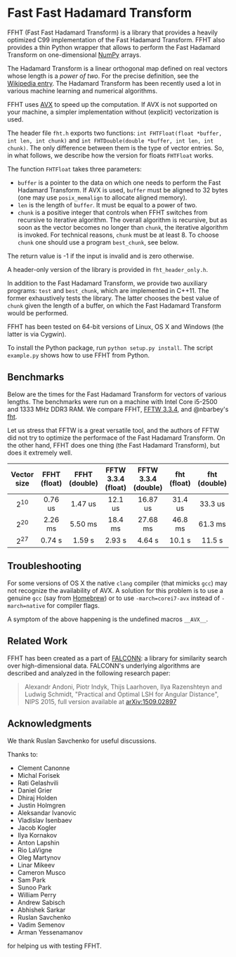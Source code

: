 # Fast Fast Hadamard Transform

FFHT (Fast Fast Hadamard Transform) is a library that provides a heavily
optimized C99 implementation of the Fast Hadamard Transform. FFHT also provides
a thin Python wrapper that allows to perform the Fast Hadamard Transform on
one-dimensional [NumPy](http://www.numpy.org/) arrays.

The Hadamard Transform is a linear orthogonal map defined on real vectors whose
length is a _power of two_. For the precise definition, see the
[Wikipedia entry](https://en.wikipedia.org/wiki/Hadamard_transform). The
Hadamard Transform has been recently used a lot in various machine learning
and numerical algorithms.

FFHT uses [AVX](https://en.wikipedia.org/wiki/Advanced_Vector_Extensions)
to speed up the computation. If AVX is not supported on your machine, a simpler
implementation without (explicit) vectorization is used.

The header file `fht.h` exports two functions: `int FHTFloat(float *buffer, int
len, int chunk)` and `int FHTDouble(double *buffer, int len, int chunk)`. The
only difference between them is the type of vector entries. So, in what follows,
we describe how the version for floats `FHTFloat` works.

The function `FHTFloat` takes three parameters:

* `buffer` is a pointer to the data on which one needs to perform the Fast
Hadamard Transform. If AVX is used, `buffer` must be aligned to 32 bytes (one
may use `posix_memalign` to allocate aligned memory).
* `len` is the length of `buffer`. It must be equal to a power of two.
* `chunk` is a positive integer that controls when FFHT switches from recursive
to iterative algorithm. The overall algorithm is recursive, but as soon as the
vector becomes no longer than `chunk`, the iterative algorithm is invoked. For
technical reasons, `chunk` must be at least 8. To choose `chunk` one should use
a program `best_chunk`, see below.

The return value is -1 if the input is invalid and is zero otherwise.

A header-only version of the library is provided in `fht_header_only.h`.

In addition to the Fast Hadamard Transform, we provide two auxiliary programs:
`test` and `best_chunk`, which are implemented in C++11. The former exhaustively
tests the library. The latter chooses the best value of `chunk` given the length
of a buffer, on which the Fast Hadamard Transform would be performed.

FFHT has been tested on 64-bit versions of Linux, OS X and Windows (the latter
is via Cygwin).

To install the Python package, run `python setup.py install`. The script
`example.py` shows how to use FFHT from Python.

## Benchmarks

Below are the times for the Fast Hadamard Transform for vectors of
various lengths. The benchmarks were run on a machine with Intel
Core&nbsp;i5-2500 and 1333 MHz DDR3 RAM. We compare FFHT,
[FFTW 3.3.4](http://fftw.org/), and @nbarbey's
[fht](https://github.com/nbarbey/fht).

Let us stress that FFTW is a great versatile tool, and the authors of FFTW did
not try to optimize the performace of the Fast Hadamard Transform. On the other
hand, FFHT does one thing (the Fast Hadamard Transform), but does it extremely
well.

Vector size | FFHT (float) | FFHT (double) | FFTW 3.3.4 (float) | FFTW 3.3.4 (double) | fht (float) | fht (double)
:---: | :---: | :---: | :---: | :---: | :---: | :---:
2<sup>10</sup> | 0.76 us | 1.47 us | 12.1 us | 16.87 us | 31.4 us | 33.3 us
2<sup>20</sup> | 2.26 ms | 5.50 ms | 18.4 ms | 27.68 ms | 46.8 ms | 61.3 ms
2<sup>27</sup> | 0.74 s | 1.59 s | 2.93 s | 4.64 s | 10.1 s | 11.5 s

## Troubleshooting

For some versions of OS X the native `clang` compiler (that mimicks `gcc`) may
not recognize the availability of AVX. A solution for this problem is to use a
genuine `gcc` (say from [Homebrew](http://brew.sh/)) or to use `-march=corei7-avx`
instead of `-march=native` for compiler flags.

A symptom of the above happening is the undefined macros `__AVX__`.

## Related Work

FFHT has been created as a part of
[FALCONN](https://github.com/falconn-lib/falconn): a library for similarity
search over high-dimensional data. FALCONN's underlying algorithms are described
and analyzed in the following research paper:

> Alexandr Andoni, Piotr Indyk, Thijs Laarhoven, Ilya Razenshteyn and Ludwig
> Schmidt, "Practical and Optimal LSH for Angular Distance", NIPS 2015, full
> version available at [arXiv:1509.02897](http://arxiv.org/abs/1509.02897)

## Acknowledgments

We thank Ruslan Savchenko for useful discussions.

Thanks to:

* Clement Canonne
* Michal Forisek
* Rati Gelashvili
* Daniel Grier
* Dhiraj Holden
* Justin Holmgren
* Aleksandar Ivanovic
* Vladislav Isenbaev
* Jacob Kogler
* Ilya Kornakov
* Anton Lapshin
* Rio LaVigne
* Oleg Martynov
* Linar Mikeev
* Cameron Musco
* Sam Park
* Sunoo Park
* William Perry
* Andrew Sabisch
* Abhishek Sarkar
* Ruslan Savchenko
* Vadim Semenov
* Arman Yessenamanov

for helping us with testing FFHT.
